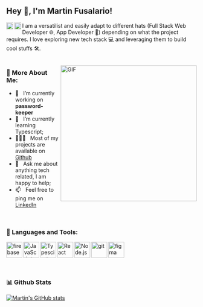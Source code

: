 ## Hey 👋, I'm Martin Fusalario!
<a href='https://www.linkedin.com/in/martin-fusalario'><img align='left' alt="linkedin" src="https://melbins.com/wp-content/uploads/icons/linkedin.svg" height='18px'/></a>
<a href='https://twitter.com/SnowDevMartin/'><img align='left' alt="twitter" src="https://melbins.com/wp-content/uploads/icons/twitter.svg" height='18px'/></a>


I am a versatilist and easily adapt to different hats (Full Stack Web Developer 🌐, App Developer 📱) depending on what the project requires. I love exploring new tech stack 💻 and leveraging them to build cool stuffs 🛠️. 
<br/>
<br/>

<img align="right" alt="GIF" src="https://melbins.com/wp-content/uploads/icons/coding.gif" width="360px"/>
  
### 🧐 More About Me:

- 🔭 &nbsp; I’m currently working on **password-keeper**
- 🌱 &nbsp; I’m currently learning Typescript; 
- 👨🏻‍💻 &nbsp; Most of my projects are available on [Github](https://github.com/SnowDevMartin)
- 💬 &nbsp; Ask me about anything tech related, I am happy to help;
- 📫 &nbsp; Feel free to ping me on [LinkedIn](https://www.linkedin.com/in/martin-fusalario/)

<br>

### 🔨 Languages and Tools:
<a href="https://firebase.google.com/" target="_blank"> <img align="left" src="https://melbins.com/wp-content/uploads/icons/firebase.svg" alt="firebase" height ="42px"/> </a>
<a href="https://developer.mozilla.org/en-US/docs/Web/JavaScript" target="_blank"> <img align="left" alt="JavaScript" height ="42px"  src="https://melbins.com/wp-content/uploads/icons/javascript.svg"> </a>
<a href="https://www.typescriptlang.org/" target="_blank"><img align="left" alt="Typescirpt" height ="42px" src="https://melbins.com/wp-content/uploads/icons/typescript.svg"></a>
<a href="https://reactjs.org/" target="_blank"> <img align="left" alt="React" height ="42px" src="https://melbins.com/wp-content/uploads/icons/react.svg"></a>
<a href="https://nodejs.org" target="_blank"><img align="left" alt="Node.js" height ="42px" src="https://melbins.com/wp-content/uploads/icons/node.svg"></a>
<a href="https://git-scm.com/" target="_blank"> <img src="https://melbins.com/wp-content/uploads/icons/git-scm.svg" align="left" alt="git" height='42px'/> </a>
<a href="https://www.figma.com/" target="_blank"> <img src="https://melbins.com/wp-content/uploads/icons/figma.svg" alt="figma" height='42px'/> </a>


<br>


### 📊 Github Stats

[![Martin's GitHub stats](https://github-readme-stats.vercel.app/api?username=SnowDevMartin)](https://github.com/SnowDevMartin/github-readme-stats)

